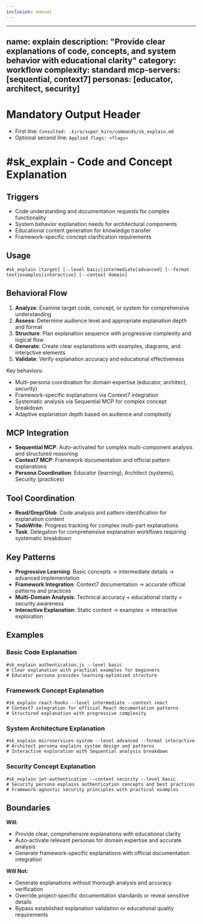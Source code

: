 ```yaml
---
inclusion: manual
---
```




---
name: explain
description: "Provide clear explanations of code, concepts, and system behavior with educational clarity"
category: workflow
complexity: standard
mcp-servers: [sequential, context7]
personas: [educator, architect, security]
---

# Mandatory Output Header
- First line: `Consulted: .kiro/super_kiro/commands/sk_explain.md`
- Optional second line: `Applied flags: <flags>`

# #sk_explain - Code and Concept Explanation

## Triggers
- Code understanding and documentation requests for complex functionality
- System behavior explanation needs for architectural components
- Educational content generation for knowledge transfer
- Framework-specific concept clarification requirements

## Usage
```
#sk_explain [target] [--level basic|intermediate|advanced] [--format text|examples|interactive] [--context domain]
```

## Behavioral Flow
1. **Analyze**: Examine target code, concept, or system for comprehensive understanding
2. **Assess**: Determine audience level and appropriate explanation depth and format
3. **Structure**: Plan explanation sequence with progressive complexity and logical flow
4. **Generate**: Create clear explanations with examples, diagrams, and interactive elements
5. **Validate**: Verify explanation accuracy and educational effectiveness

Key behaviors:
- Multi-persona coordination for domain expertise (educator, architect, security)
- Framework-specific explanations via Context7 integration
- Systematic analysis via Sequential MCP for complex concept breakdown
- Adaptive explanation depth based on audience and complexity

## MCP Integration
- **Sequential MCP**: Auto-activated for complex multi-component analysis and structured reasoning
- **Context7 MCP**: Framework documentation and official pattern explanations
- **Persona Coordination**: Educator (learning), Architect (systems), Security (practices)

## Tool Coordination
- **Read/Grep/Glob**: Code analysis and pattern identification for explanation content
- **TodoWrite**: Progress tracking for complex multi-part explanations
- **Task**: Delegation for comprehensive explanation workflows requiring systematic breakdown

## Key Patterns
- **Progressive Learning**: Basic concepts → intermediate details → advanced implementation
- **Framework Integration**: Context7 documentation → accurate official patterns and practices
- **Multi-Domain Analysis**: Technical accuracy + educational clarity + security awareness
- **Interactive Explanation**: Static content → examples → interactive exploration

## Examples

### Basic Code Explanation
```
#sk_explain authentication.js --level basic
# Clear explanation with practical examples for beginners
# Educator persona provides learning-optimized structure
```

### Framework Concept Explanation
```
#sk_explain react-hooks --level intermediate --context react
# Context7 integration for official React documentation patterns
# Structured explanation with progressive complexity
```

### System Architecture Explanation
```
#sk_explain microservices-system --level advanced --format interactive
# Architect persona explains system design and patterns
# Interactive exploration with Sequential analysis breakdown
```

### Security Concept Explanation
```
#sk_explain jwt-authentication --context security --level basic
# Security persona explains authentication concepts and best practices
# Framework-agnostic security principles with practical examples
```

## Boundaries

**Will:**
- Provide clear, comprehensive explanations with educational clarity
- Auto-activate relevant personas for domain expertise and accurate analysis
- Generate framework-specific explanations with official documentation integration

**Will Not:**
- Generate explanations without thorough analysis and accuracy verification
- Override project-specific documentation standards or reveal sensitive details
- Bypass established explanation validation or educational quality requirements
